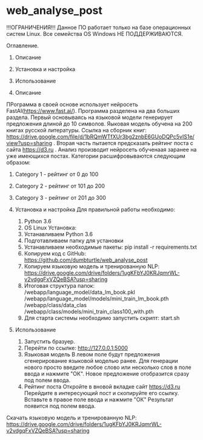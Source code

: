 # web_analyse_post
!!!ОГРАНИЧЕНИЯ!!!
Данное ПО работает только на базе операционных систем Linux.
Все семейства OS Windows НЕ ПОДДЕРЖИВАЮТСЯ.

Оглавление.
1. Описание 
2. Установка и настройка
3. Использование

1. Описание

ПРограмма в своей основе использует нейросеть FastAI(https://www.fast.ai/). Программа разделена на два больших раздела. Первый основываясь на языковой модели генерирует предложения длиной до 10 символов. Яыковая модель обучена на 200 книгах русской литературы. Ссылка на сборник книг: https://drive.google.com/file/d/1bRQmWTfXUr3bg2znbE6GUoDQPc5vIS1e/view?usp=sharing . Вторая часть  пытается предсказать рейтинг поста с сайта https://d3.ru . Анализ производит нейросеть обученаая заранее на уже имеющихся постах. 
Категории расшифровываются следующим образом:
1. Category 1 - рейтинг от 0 до 100
2. Category 2 - рейтинг от 101 до 200
3. Category 3 - рейтинг от 201 до 300

2. Установка и настройка
Для правильной работы необходимо:
    1. Python 3.6
    2. OS Linux
Установка:
    1. Устанавливаем Python 3.6
    2. Подготавливаем папку для установки
    3. Устанавливаем необходимые пакеты: pip install -r requirements.txt
    4. Копируем код с GitHub: https://github.com/dumbturtle/web_analyse_post
    5. Копируем языковую модель и тренированную NLP:  https://drive.google.com/drive/folders/1ugKFbYJ0KRJqmrWL-v2vdgqFxVZQeBSA?usp=sharing
    6. Итоговая структура папок:
        /webapp/language_model/data_lm_book.pkl
        /webapp/language_model/models/mini_train_lm_book.pth
        /webapp/class/data_clas
        /webapp/class/models/mini_train_class100_with.pth
    7. Для старта системы необходимо запустить скрипт: start.sh
3. Использование
    1. Запустить бразуер.
    2. Перейти по ссылке: http://127.0.0.1:5000
    3. Языковая модель 
        В левом поле будут предложения сгенерирование языковой моделью ранее.
        Для генерации нового просто введите любое слово или несколько слов в поле ввода и нажмите "ОК".
        Новое предложение отобразится сразу под полем ввода.
    4. Рейтинг поста
        Откройте в вновой вкладке сайт https://d3.ru
        Перейдите в интересующий пост и скопируйте его ссылку.
        Вставьте в правое поле ввода и нажмите "ОК"
        Результат появится под полем ввода.



Скачать языковую модель и тренированную NLP: https://drive.google.com/drive/folders/1ugKFbYJ0KRJqmrWL-v2vdgqFxVZQeBSA?usp=sharing
